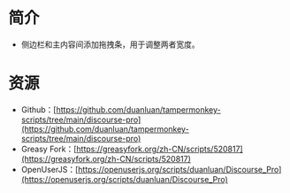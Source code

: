 # 简介

- 侧边栏和主内容间添加拖拽条，用于调整两者宽度。

# 资源

- Github：[https://github.com/duanluan/tampermonkey-scripts/tree/main/discourse-pro](https://github.com/duanluan/tampermonkey-scripts/tree/main/discourse-pro)
- Greasy Fork：[https://greasyfork.org/zh-CN/scripts/520817](https://greasyfork.org/zh-CN/scripts/520817)
- OpenUserJS：[https://openuserjs.org/scripts/duanluan/Discourse_Pro](https://openuserjs.org/scripts/duanluan/Discourse_Pro)
